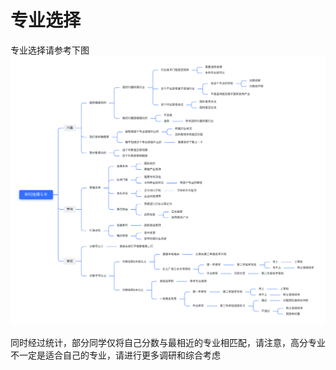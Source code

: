 # 专业选择
专业选择请参考下图
![img.png](../_static/imgs/AdmissionGuide/choose.png)

同时经过统计，部分同学仅将自己分数与最相近的专业相匹配，请注意，高分专业不一定是适合自己的专业，请进行更多调研和综合考虑